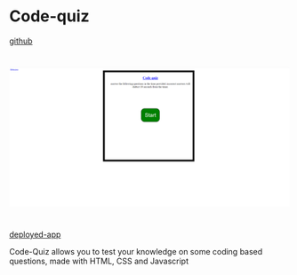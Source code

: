 # Code-quiz
[github](https://github.com/Nparson88/Code-quiz)
#
![Code-quiz](./screencap.png)
#
[deployed-app](https://nparson88.github.io/Code-Quiz/)

Code-Quiz allows you to test your knowledge on some coding based questions, made with HTML, CSS and Javascript